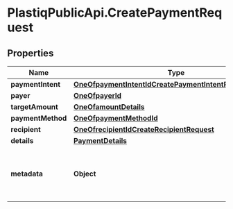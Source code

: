 # PlastiqPublicApi.CreatePaymentRequest

## Properties

Name | Type | Description | Notes
------------ | ------------- | ------------- | -------------
**paymentIntent** | [**OneOfpaymentIntentIdCreatePaymentIntentRequestPayload**](OneOfpaymentIntentIdCreatePaymentIntentRequestPayload.md) |  | [optional] 
**payer** | [**OneOfpayerId**](OneOfpayerId.md) |  | 
**targetAmount** | [**OneOfamountDetails**](OneOfamountDetails.md) |  | [optional] 
**paymentMethod** | [**OneOfpaymentMethodId**](OneOfpaymentMethodId.md) |  | 
**recipient** | [**OneOfrecipientIdCreateRecipientRequest**](OneOfrecipientIdCreateRecipientRequest.md) |  | 
**details** | [**PaymentDetails**](PaymentDetails.md) |  | [optional] 
**metadata** | **Object** | additional payment information to support operational requirements | [optional] 


